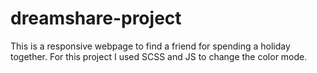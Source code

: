 # dreamshare-project
This is a responsive webpage to find a friend for spending a holiday together. For this project I used SCSS and JS to change the color mode.

